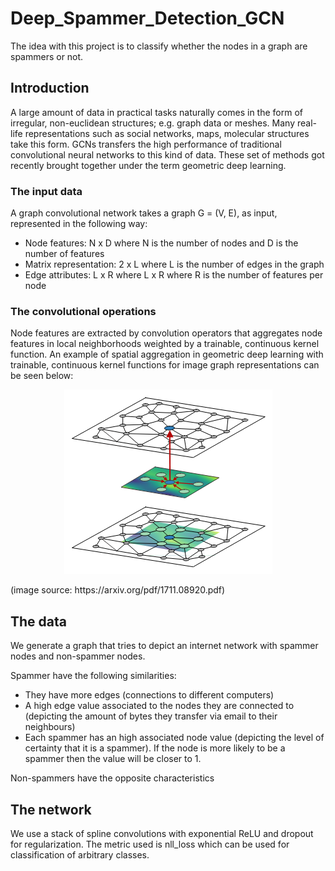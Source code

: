 # Deep_Spammer_Detection_GCN

The idea with this project is to classify whether the nodes in a graph are spammers or not.

## Introduction

A  large  amount  of  data  in  practical  tasks  naturally  comes in the form of irregular, non-euclidean structures; e.g. graph data or meshes. Many real-life representations such as social networks, maps, molecular structures take this form. GCNs  transfers  the  high  performance  of  traditional convolutional neural networks to this kind of data. These set of methods got recently brought together under the term geometric deep learning. 

### The input data

A graph convolutional network takes a graph G = (V, E), as input, represented in the following way:

* Node features: N x D where N is the number of nodes and D is the number of features
* Matrix representation: 2 x L where L is the number of edges in the graph
* Edge attributes: L x R where L x R where R is the number of features per node

### The convolutional operations

Node features are extracted by convolution operators that aggregates node features in local neighborhoods weighted by a trainable, continuous kernel function. An example of spatial aggregation in geometric deep learning with trainable, continuous kernel functions for image graph representations can be seen below:

<p align="center"> 
<img src="graph_conv.png">
  

</p>
                                                      (image source: https://arxiv.org/pdf/1711.08920.pdf)

## The data

We generate a graph that tries to depict an internet network with spammer nodes and non-spammer nodes.

Spammer have the following similarities:

* They have more edges (connections to different computers)
* A high edge value associated to the nodes they are connected to (depicting the amount of bytes they transfer via email to their neighbours)
* Each spammer has an high associated node value (depicting the level of certainty that it is a spammer). If the node is more likely to be a spammer then the value will be closer to 1.

Non-spammers have the opposite characteristics

## The network

We use a stack of spline convolutions with exponential ReLU and dropout for regularization. The metric used is nll_loss which can be used for classification of arbitrary classes.
